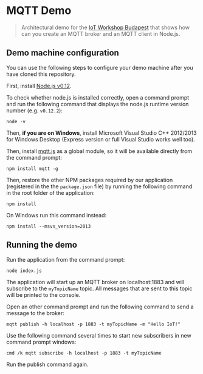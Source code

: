 # MQTT Demo

> Architectural demo for the [IoT Workshop Budapest](http://www.meetup.com/IoT-Workshop-Budapest/) that shows how can you create an MQTT broker and an MQTT client in Node.js.

## Demo machine configuration

You can use the following steps to configure your demo machine after you have cloned this repository.

First, install [Node.js v0.12](http://nodejs.org).

To check whether node.js is installed correctly, open a command prompt and run the following command that displays the node.js runtime version number (e.g. `v0.12.2`):

```shell
node -v
```

Then, **if you are on Windows**, install Microsoft Visual Studio C++ 2012/2013 for Windows Desktop (Express version or full Visual Studio works well too).

Then, install [mqtt.js](https://www.npmjs.com/package/mqtt) as a global module, so it will be available directly from the command prompt:

```shell
npm install mqtt -g
```

Then, restore the other NPM packages required by our application (registered in the the `package.json` file) by running the following command in the root folder of the application:

```shell
npm install
```

On Windows run this command instead:

```shell
npm install --msvs_version=2013
```

## Running the demo

Run the application from the command prompt:

```shell
node index.js
```

The application will start up an MQTT broker on localhost:1883 and will subscribe to the `myTopicName` topic.
All messages that are sent to this topic will be printed to the console.

Open an other command prompt and run the following command to send a message to the broker:

```shell
mqtt publish -h localhost -p 1883 -t myTopicName -m "Hello IoT!"
```

Use the following command several times to start new subscribers in new command prompt windows:

```shell
cmd /k mqtt subscribe -h localhost -p 1883 -t myTopicName
```

Run the publish command again.